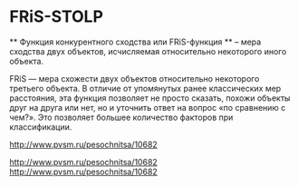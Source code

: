 # FRiS-STOLP

** Функция конкурентного сходства или FRiS-функция ** – мера сходства двух объектов, исчисляемая относительно некоторого иного объекта.

FRiS — мера схожести двух объектов относительно некоторого третьего объекта. В отличие от упомянутых ранее классических мер расстояния, эта функция позволяет не просто сказать, похожи объекты друг на друга или нет, но и уточнить ответ на вопрос «по сравнению с чем?». Это позволяет большее количество факторов при классификации.

http://www.pvsm.ru/pesochnitsa/10682

http://www.pvsm.ru/pesochnitsa/10682
http://www.pvsm.ru/pesochnitsa/10682
